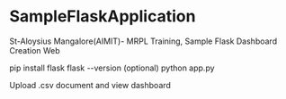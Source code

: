 # SampleFlaskApplication
St-Aloysius Mangalore(AIMIT)- MRPL Training, Sample Flask Dashboard Creation Web

pip install flask
flask --version (optional)
python app.py

Upload .csv document and view dashboard

